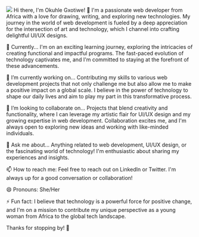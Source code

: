 <img src="https://i.ibb.co/5kfNJ2N/my-logo.jpg"/>
Hi there, I'm Okuhle Gxotiwe! 👋
I'm a passionate web developer from Africa with a love for drawing, writing, and exploring new technologies. My journey in the world of web development is fueled by a deep appreciation for the intersection of art and technology, which I channel into crafting delightful UI/UX designs.

🌱 Currently...
I'm on an exciting learning journey, exploring the intricacies of creating functional and impactful programs. The fast-paced evolution of technology captivates me, and I'm committed to staying at the forefront of these advancements.

🔭 I’m currently working on...
Contributing my skills to various web development projects that not only challenge me but also allow me to make a positive impact on a global scale. I believe in the power of technology to shape our daily lives and aim to play my part in this transformative process.

👯 I’m looking to collaborate on...
Projects that blend creativity and functionality, where I can leverage my artistic flair for UI/UX design and my growing expertise in web development. Collaboration excites me, and I'm always open to exploring new ideas and working with like-minded individuals.

💬 Ask me about...
Anything related to web development, UI/UX design, or the fascinating world of technology! I'm enthusiastic about sharing my experiences and insights.

📫 How to reach me:
Feel free to reach out on LinkedIn or Twitter. I'm always up for a good conversation or collaboration!

😄 Pronouns:
She/Her

⚡ Fun fact:
I believe that technology is a powerful force for positive change, and I'm on a mission to contribute my unique perspective as a young woman from Africa to the global tech landscape.

Thanks for stopping by! 🚀
